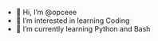 - 👋 Hi, I’m @opceee
- 👀 I’m interested in learning Coding
- 🌱 I’m currently learning Python and Bash
